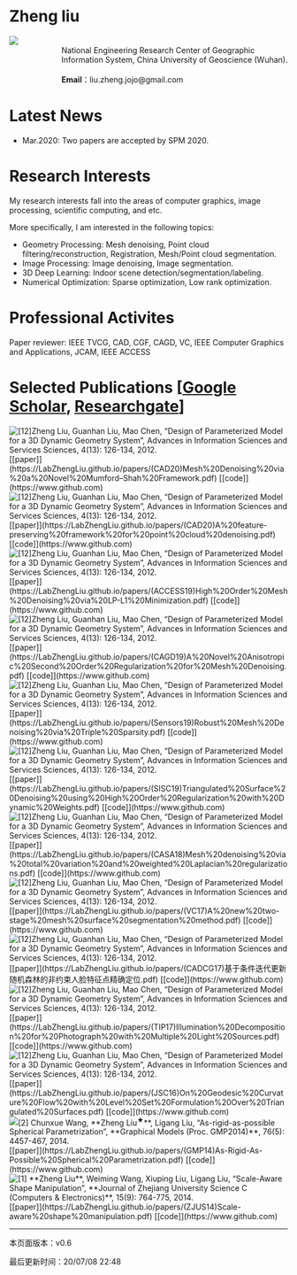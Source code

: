 # Zheng liu

<img style="float:left;" src="https://LabZhengLiu.github.io/LabZhengLiu.github.io/images/headImage.jpg">
<div style="float:right;">
<br>
National Engineering Research Center of Geographic 
<br>
Information System, China University of Geoscience (Wuhan).
<br>
<br>
<strong>Email</strong>：liu.zheng.jojo@gmail.com
</div>

<div style="clear:both"></div>

# Latest News

- Mar.2020: Two papers are accepted by SPM 2020.

# Research Interests

My research interests fall into the areas of computer graphics, image processing, scientific computing, and etc.

More specifically, I am interested in the following topics:

- Geometry Processing: Mesh denoising, Point cloud filtering/reconstruction, Registration, Mesh/Point cloud segmentation.
- Image Processing: Image denoising, Image segmentation.
- 3D Deep Learning: Indoor scene detection/segmentation/labeling.
- Numerical Optimization: Sparse optimization, Low rank optimization.

# Professional Activites

Paper reviewer: IEEE TVCG, CAD, CGF, CAGD, VC, IEEE Computer Graphics and Applications, JCAM, IEEE ACCESS

# Selected Publications [[Google Scholar](https://scholar.google.com/citations?user=_jtNrOUAAAAJ&hl=zh-CN), [Researchgate](https://www.researchgate.net/profile/Zheng_Liu52)]

<img style="float:left;" src="https://LabZhengLiu.github.io/LabZhengLiu.github.io/images/1.png"> 
[12]Zheng Liu, Guanhan Liu, Mao Chen, “Design of Parameterized Model for a 3D Dynamic Geometry System”, Advances in Information Sciences and Services Sciences, 4(13): 126-134, 2012.<br>[[paper]](https://LabZhengLiu.github.io/papers/(CAD20)Mesh%20Denoising%20via%20a%20Novel%20Mumford–Shah%20Framework.pdf) [[code]](https://www.github.com)
<div style="clear:both"></div>

<img style="float:left;" src="https://LabZhengLiu.github.io/LabZhengLiu.github.io/images/1.png"> 
[12]Zheng Liu, Guanhan Liu, Mao Chen, “Design of Parameterized Model for a 3D Dynamic Geometry System”, Advances in Information Sciences and Services Sciences, 4(13): 126-134, 2012.<br>[[paper]](https://LabZhengLiu.github.io/papers/(CAD20)A%20feature-preserving%20framework%20for%20point%20cloud%20denoising.pdf) [[code]](https://www.github.com)
<div style="clear:both"></div>

<img style="float:left;" src="https://LabZhengLiu.github.io/LabZhengLiu.github.io/images/1.png"> 
[12]Zheng Liu, Guanhan Liu, Mao Chen, “Design of Parameterized Model for a 3D Dynamic Geometry System”, Advances in Information Sciences and Services Sciences, 4(13): 126-134, 2012.<br>[[paper]](https://LabZhengLiu.github.io/papers/(ACCESS19)High%20Order%20Mesh%20Denoising%20via%20LP-L1%20Minimization.pdf) [[code]](https://www.github.com)
<div style="clear:both"></div>

<img style="float:left;" src="https://LabZhengLiu.github.io/LabZhengLiu.github.io/images/1.png"> 
[12]Zheng Liu, Guanhan Liu, Mao Chen, “Design of Parameterized Model for a 3D Dynamic Geometry System”, Advances in Information Sciences and Services Sciences, 4(13): 126-134, 2012.<br>[[paper]](https://LabZhengLiu.github.io/papers/(CAGD19)A%20Novel%20Anisotropic%20Second%20Order%20Regularization%20for%20Mesh%20Denoising.pdf) [[code]](https://www.github.com)
<div style="clear:both"></div>

<img style="float:left;" src="https://LabZhengLiu.github.io/LabZhengLiu.github.io/images/1.png"> 
[12]Zheng Liu, Guanhan Liu, Mao Chen, “Design of Parameterized Model for a 3D Dynamic Geometry System”, Advances in Information Sciences and Services Sciences, 4(13): 126-134, 2012.<br>[[paper]](https://LabZhengLiu.github.io/papers/(Sensors19)Robust%20Mesh%20Denoising%20via%20Triple%20Sparsity.pdf) [[code]](https://www.github.com)
<div style="clear:both"></div>

<img style="float:left;" src="https://LabZhengLiu.github.io/LabZhengLiu.github.io/images/1.png"> 
[12]Zheng Liu, Guanhan Liu, Mao Chen, “Design of Parameterized Model for a 3D Dynamic Geometry System”, Advances in Information Sciences and Services Sciences, 4(13): 126-134, 2012.<br>[[paper]](https://LabZhengLiu.github.io/papers/(SISC19)Triangulated%20Surface%20Denoising%20using%20High%20Order%20Regularization%20with%20Dynamic%20Weights.pdf) [[code]](https://www.github.com)
<div style="clear:both"></div>

<img style="float:left;" src="https://LabZhengLiu.github.io/LabZhengLiu.github.io/images/1.png"> 
[12]Zheng Liu, Guanhan Liu, Mao Chen, “Design of Parameterized Model for a 3D Dynamic Geometry System”, Advances in Information Sciences and Services Sciences, 4(13): 126-134, 2012.<br>[[paper]](https://LabZhengLiu.github.io/papers/(CASA18)Mesh%20denoising%20via%20total%20variation%20and%20weighted%20Laplacian%20regularizations.pdf) [[code]](https://www.github.com)
<div style="clear:both"></div>

<img style="float:left;" src="https://LabZhengLiu.github.io/LabZhengLiu.github.io/images/1.png"> 
[12]Zheng Liu, Guanhan Liu, Mao Chen, “Design of Parameterized Model for a 3D Dynamic Geometry System”, Advances in Information Sciences and Services Sciences, 4(13): 126-134, 2012.<br>[[paper]](https://LabZhengLiu.github.io/papers/(VC17)A%20new%20two-stage%20mesh%20surface%20segmentation%20method.pdf) [[code]](https://www.github.com)
<div style="clear:both"></div>

<img style="float:left;" src="https://LabZhengLiu.github.io/LabZhengLiu.github.io/images/1.png"> 
[12]Zheng Liu, Guanhan Liu, Mao Chen, “Design of Parameterized Model for a 3D Dynamic Geometry System”, Advances in Information Sciences and Services Sciences, 4(13): 126-134, 2012.<br>[[paper]](https://LabZhengLiu.github.io/papers/(CADCG17)基于条件迭代更新随机森林的非约束人脸特征点精确定位.pdf) [[code]](https://www.github.com)
<div style="clear:both"></div>

<img style="float:left;" src="https://LabZhengLiu.github.io/LabZhengLiu.github.io/images/1.png"> 
[12]Zheng Liu, Guanhan Liu, Mao Chen, “Design of Parameterized Model for a 3D Dynamic Geometry System”, Advances in Information Sciences and Services Sciences, 4(13): 126-134, 2012.<br>[[paper]](https://LabZhengLiu.github.io/papers/(TIP17)Illumination%20Decomposition%20for%20Photograph%20with%20Multiple%20Light%20Sources.pdf) [[code]](https://www.github.com)
<div style="clear:both"></div>

<img style="float:left;" src="https://LabZhengLiu.github.io/LabZhengLiu.github.io/images/1.png"> 
[12]Zheng Liu, Guanhan Liu, Mao Chen, “Design of Parameterized Model for a 3D Dynamic Geometry System”, Advances in Information Sciences and Services Sciences, 4(13): 126-134, 2012.<br>[[paper]](https://LabZhengLiu.github.io/papers/(JSC16)On%20Geodesic%20Curvature%20Flow%20with%20Level%20Set%20Formulation%20Over%20Triangulated%20Surfaces.pdf) [[code]](https://www.github.com)
<div style="clear:both"></div>

<img style="float:left;" src="https://LabZhengLiu.github.io/LabZhengLiu.github.io/images/1.png"> 
 [2] Chunxue Wang, **Zheng Liu<sup>★</sup>**, Ligang Liu, “As-rigid-as-possible Spherical Parametrization”, **Graphical Models (Proc. GMP2014)**, 76(5): 4457-467, 2014.<br>[[paper]](https://LabZhengLiu.github.io/papers/(GMP14)As-Rigid-As-Possible%20Spherical%20Parametrization.pdf) [[code]](https://www.github.com)
<div style="clear:both"></div>

<img style="float:left;" src="https://LabZhengLiu.github.io/LabZhengLiu.github.io/images/1.png"> 
 [1] **Zheng Liu**, Weiming Wang, Xiuping Liu, Ligang Liu, “Scale-Aware Shape Manipulation”, **Journal of Zhejiang University Science C (Computers & Electronics)**, 15(9): 764-775, 2014.<br>[[paper]](https://LabZhengLiu.github.io/papers/(ZJUS14)Scale-aware%20shape%20manipulation.pdf) [[code]](https://www.github.com)
<div style="clear:both"></div>

---

本页面版本：v0.6

最后更新时间：20/07/08 22:48
